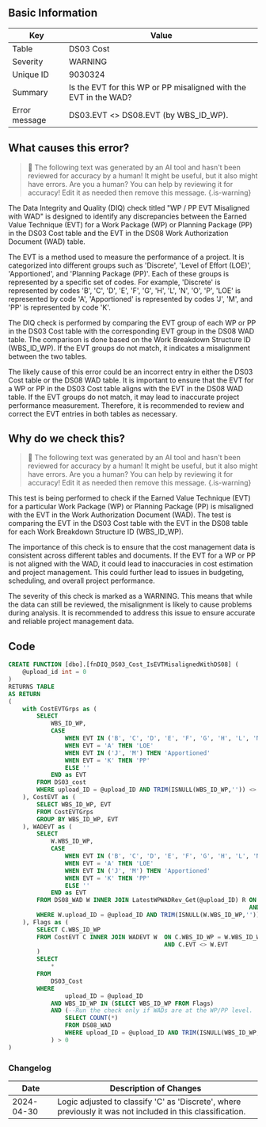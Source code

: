 ## Basic Information
| Key         | Value          |
|-------------|----------------|
| Table       | DS03 Cost |
| Severity    | WARNING |
| Unique ID   | 9030324   |
| Summary     | Is the EVT for this WP or PP misaligned with the EVT in the WAD? |
| Error message | DS03.EVT <> DS08.EVT (by WBS_ID_WP). |

## What causes this error?

> :robot: The following text was generated by an AI tool and hasn't been reviewed for accuracy by a human! It might be useful, but it also might have errors. Are you a human? You can help by reviewing it for accuracy! Edit it as needed then remove this message.
{.is-warning}

The Data Integrity and Quality (DIQ) check titled "WP / PP EVT Misaligned with WAD" is designed to identify any discrepancies between the Earned Value Technique (EVT) for a Work Package (WP) or Planning Package (PP) in the DS03 Cost table and the EVT in the DS08 Work Authorization Document (WAD) table. 

The EVT is a method used to measure the performance of a project. It is categorized into different groups such as 'Discrete', 'Level of Effort (LOE)', 'Apportioned', and 'Planning Package (PP)'. Each of these groups is represented by a specific set of codes. For example, 'Discrete' is represented by codes 'B', 'C', 'D', 'E', 'F', 'G', 'H', 'L', 'N', 'O', 'P', 'LOE' is represented by code 'A', 'Apportioned' is represented by codes 'J', 'M', and 'PP' is represented by code 'K'.

The DIQ check is performed by comparing the EVT group of each WP or PP in the DS03 Cost table with the corresponding EVT group in the DS08 WAD table. The comparison is done based on the Work Breakdown Structure ID (WBS_ID_WP). If the EVT groups do not match, it indicates a misalignment between the two tables.

The likely cause of this error could be an incorrect entry in either the DS03 Cost table or the DS08 WAD table. It is important to ensure that the EVT for a WP or PP in the DS03 Cost table aligns with the EVT in the DS08 WAD table. If the EVT groups do not match, it may lead to inaccurate project performance measurement. Therefore, it is recommended to review and correct the EVT entries in both tables as necessary.
## Why do we check this?

> :robot: The following text was generated by an AI tool and hasn't been reviewed for accuracy by a human! It might be useful, but it also might have errors. Are you a human? You can help by reviewing it for accuracy! Edit it as needed then remove this message.
{.is-warning}

This test is being performed to check if the Earned Value Technique (EVT) for a particular Work Package (WP) or Planning Package (PP) is misaligned with the EVT in the Work Authorization Document (WAD). The test is comparing the EVT in the DS03 Cost table with the EVT in the DS08 table for each Work Breakdown Structure ID (WBS_ID_WP).

The importance of this check is to ensure that the cost management data is consistent across different tables and documents. If the EVT for a WP or PP is not aligned with the WAD, it could lead to inaccuracies in cost estimation and project management. This could further lead to issues in budgeting, scheduling, and overall project performance.

The severity of this check is marked as a WARNING. This means that while the data can still be reviewed, the misalignment is likely to cause problems during analysis. It is recommended to address this issue to ensure accurate and reliable project management data.
## Code

```sql
CREATE FUNCTION [dbo].[fnDIQ_DS03_Cost_IsEVTMisalignedWithDS08] (
	@upload_id int = 0
)
RETURNS TABLE
AS RETURN
(
	with CostEVTGrps as (
		SELECT 
			WBS_ID_WP,
			CASE
				WHEN EVT IN ('B', 'C', 'D', 'E', 'F', 'G', 'H', 'L', 'N', 'O', 'P') THEN 'Discrete'
				WHEN EVT = 'A' THEN 'LOE'
				WHEN EVT IN ('J', 'M') THEN 'Apportioned'
				WHEN EVT = 'K' THEN 'PP'
				ELSE ''
			END as EVT
		FROM DS03_cost
		WHERE upload_ID = @upload_ID AND TRIM(ISNULL(WBS_ID_WP,'')) <> ''
	), CostEVT as (
		SELECT WBS_ID_WP, EVT
		FROM CostEVTGrps
		GROUP BY WBS_ID_WP, EVT
	), WADEVT as (
		SELECT 
			W.WBS_ID_WP, 
			CASE
				WHEN EVT IN ('B', 'C', 'D', 'E', 'F', 'G', 'H', 'L', 'N', 'O', 'P') THEN 'Discrete'
				WHEN EVT = 'A' THEN 'LOE'
				WHEN EVT IN ('J', 'M') THEN 'Apportioned'
				WHEN EVT = 'K' THEN 'PP'
				ELSE ''
			END as EVT
		FROM DS08_WAD W INNER JOIN LatestWPWADRev_Get(@upload_ID) R ON W.WBS_ID_WP = R.WBS_ID_WP 
																	AND W.auth_PM_date = R.PMAuth
		WHERE W.upload_ID = @upload_ID AND TRIM(ISNULL(W.WBS_ID_WP,'')) <> ''
	), Flags as (
		SELECT C.WBS_ID_WP
		FROM CostEVT C INNER JOIN WADEVT W 	ON C.WBS_ID_WP = W.WBS_ID_WP
											AND C.EVT <> W.EVT
		)
		SELECT 
			* 
		FROM 
			DS03_Cost
		WHERE
				upload_ID = @upload_ID
			AND WBS_ID_WP IN (SELECT WBS_ID_WP FROM Flags)
			AND (--Run the check only if WADs are at the WP/PP level.
				SELECT COUNT(*) 
				FROM DS08_WAD 
				WHERE upload_ID = @upload_ID AND TRIM(ISNULL(WBS_ID_WP,'')) <> ''
			) > 0
)
```

### Changelog

| Date       | Description of Changes   |
| ---------- | ------------------------ |
| 2024-04-30 | Logic adjusted to classify 'C' as 'Discrete', where previously it was not included in this classification. |
